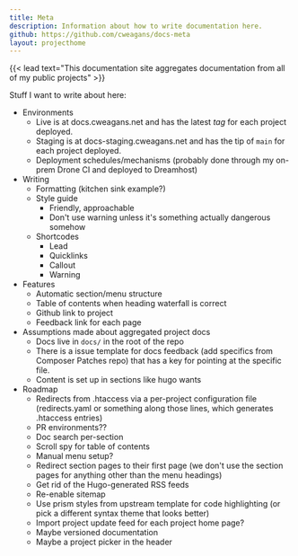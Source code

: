 ```yaml
---
title: Meta
description: Information about how to write documentation here.
github: https://github.com/cweagans/docs-meta
layout: projecthome
---
```


{{< lead text="This documentation site aggregates documentation from all of my public projects" >}}

Stuff I want to write about here:

* Environments
  * Live is at docs.cweagans.net and has the latest _tag_ for each project deployed.
  * Staging is at docs-staging.cweagans.net and has the tip of `main` for each project deployed.
  * Deployment schedules/mechanisms (probably done through my on-prem Drone CI and deployed to Dreamhost)
* Writing
  * Formatting (kitchen sink example?)
  * Style guide
    * Friendly, approachable
    * Don't use warning unless it's something actually dangerous somehow
  * Shortcodes
    * Lead
    * Quicklinks
    * Callout
    * Warning
* Features
  * Automatic section/menu structure
  * Table of contents when heading waterfall is correct
  * Github link to project
  * Feedback link for each page
* Assumptions made about aggregated project docs
  * Docs live in `docs/` in the root of the repo
  * There is a issue template for docs feedback (add specifics from Composer Patches repo) that has a key for pointing at the specific file.
  * Content is set up in sections like hugo wants
* Roadmap
  * Redirects from .htaccess via a per-project configuration file (redirects.yaml or something along those lines, which generates .htaccess entries)
  * PR environments??
  * Doc search per-section
  * Scroll spy for table of contents
  * Manual menu setup?
  * Redirect section pages to their first page (we don't use the section pages for anything other than the menu headings)
  * Get rid of the Hugo-generated RSS feeds
  * Re-enable sitemap
  * Use prism styles from upstream template for code highlighting (or pick a different syntax theme that looks better)
  * Import project update feed for each project home page?
  * Maybe versioned documentation
  * Maybe a project picker in the header
